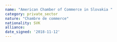 ```yaml
---
name: "American Chamber of Commerce in Slovakia "
category: private_sector
nature: "Chambre de commerce"
nationality: SVK
alliance: 
date_signed: '2018-11-12'
---
```

    